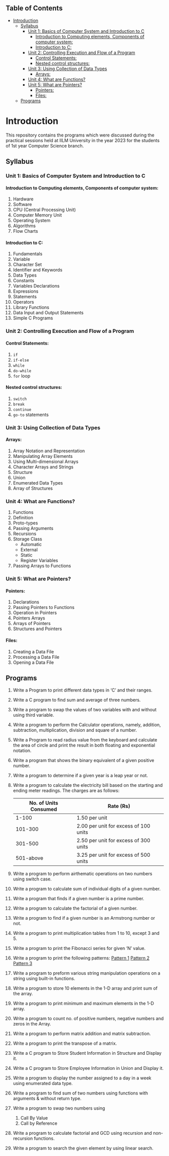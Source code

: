 ## Table of Contents
- [Introduction](#introduction)
  - [Syllabus](#syllabus)
    - [Unit 1: Basics of Computer System and Introduction to C](#unit-1-basics-of-computer-system-and-introduction-to-c)
      - [Introduction to Computing elements, Components of computer system:](#introduction-to-computing-elements-components-of-computer-system)
      - [Introduction to C:](#introduction-to-c)
    - [Unit 2: Controlling Execution and Flow of a Program](#unit-2-controlling-execution-and-flow-of-a-program)
      - [Control Statements:](#control-statements)
      - [Nested control structures:](#nested-control-structures)
    - [Unit 3: Using Collection of Data Types](#unit-3-using-collection-of-data-types)
      - [Arrays:](#arrays)
    - [Unit 4: What are Functions?](#unit-4-what-are-functions)
    - [Unit 5: What are Pointers?](#unit-5-what-are-pointers)
      - [Pointers:](#pointers)
      - [Files:](#files)
  - [Programs](#programs)

# Introduction
This repository contains the programs which were discussed during the practical sessions held at IILM University in the year 2023 for the students of 1st year Computer Science branch.

## Syllabus
### Unit 1: Basics of Computer System and Introduction to C
#### Introduction to Computing elements, Components of computer system:
   1. Hardware
   2. Software
   3. CPU (Central Processing Unit)
   4. Computer Memory Unit
   5. Operating System
   6. Algorithms
   7. Flow Charts

#### Introduction to C:
   1. Fundamentals
   2. Variable
   3. Character Set
   4. Identifier and Keywords
   5. Data Types
   6. Constants
   7. Variables Declarations
   8. Expressions
   9. Statements
   10. Operators
   11. Library Functions
   12. Data Input and Output Statements
   13. Simple C Programs

### Unit 2: Controlling Execution and Flow of a Program
#### Control Statements: 
   1. `if`
   2. `if-else`
   3. `while`
   4. `do-while`
   5. `for` loop

#### Nested control structures:
   1. `switch`
   2. `break`
   3. `continue`
   4. `go-to` statements

### Unit 3: Using Collection of Data Types
#### Arrays: 
   1. Array Notation and Representation
   2. Manipulating Array Elements
   3. Using Multi-dimensional Arrays
   4. Character Arrays and Strings
   5. Structure
   6. Union
   7. Enumerated Data Types
   8. Array of Structures

### Unit 4: What are Functions?
   1. Functions
   2. Definition
   3. Proto-types
   4. Passing Arguments
   5. Recursions
   6. Storage Class
      - Automatic
      - External
      - Static
      - Register Variables
   7. Passing Arrays to Functions

### Unit 5: What are Pointers?
#### Pointers: 
   1. Declarations
   2. Passing Pointers to Functions
   3. Operation in Pointers
   4. Pointers Arrays
   5. Arrays of Pointers
   6. Structures and Pointers

#### Files:
   1. Creating a Data File
   2. Processing a Data File
   3. Opening a Data File

## Programs
   1. Write a Program to print different data types in ‘C’ and their ranges.
   2. Write a C program to find sum and average of three numbers.
   3. Write a program to swap the values of two variables with and without using third
variable.
   4. Write a program to perform the Calculator operations, namely, addition,
subtraction, multiplication, division and square of a number.
   5. Write a Program to read radius value from the keyboard and calculate the area of
circle and print the result in both floating and exponential notation.
   6. Write a program that shows the binary equivalent of a given positive number.
   7. Write a program to determine if a given year is a leap year or not.
   8. Write a program to calculate the electricity bill based on the starting and ending meter readings. The charges are as follows:
   
      | No. of Units Consumed | Rate (Rs)           |
      | ---------------------- | -------------------- |
      | 1-100                  | 1.50 per unit        |
      | 101-300                | 2.00 per unit for excess of 100 units |
      | 301-500                | 2.50 per unit for excess of 300 units |
      | 501-above              | 3.25 per unit for excess of 500 units |
   9. Write a program to perform airthematic operations on two numbers using switch case.
   10. Write a program to calculate sum of individual digits of a given number.
   11. Write a program that finds if a given number is a prime number.
   12. Write a program to calculate the factorial of a given number.
   13. Write a program to find if a given number is an Armstrong number or not.
   14. Write a program to print multiplication tables from 1 to 10, except 3 and 5.
   15. Write a program to print the Fibonacci series for given ‘N’ value.
   15. Write a program to print the following patterns:
      [Pattern 1](./assets/program16/pat1.png)
      [Pattern 2](./assets/program16/pat2.png)
      [Pattern 3](./assets/program16/pat3.png)
   17. Write a program to preform various string manipulation operations on a string using built-in functions.
   18. Write a program to store 10 elements in the 1-D array and print sum of the array.
   19. Write a program to print minimum and maximum elements in the 1-D array.
   20. Write a program to count no. of positive numbers, negative numbers and zeros in the Array.
   21. Write a program to perform matrix addition and matrix subtraction.
   22. Write a program to print the transpose of a matrix.
   23. Write a C program to Store Student Information in Structure and Display it.
   24. Write a C program to Store Employee Information in Union and Display it.
   25. Write a program to display the number assigned to a day in a week using enumerated data type.
   26. Write a program to find sum of two numbers using functions with arguments & without return type.
   27. Write a program to swap two numbers using
       1.  Call By Value 
       2.  Call by Reference
   28. Write a program to calculate factorial and GCD using recursion and non-recursion functions.
   29. Write a program to search the given element by using linear search.